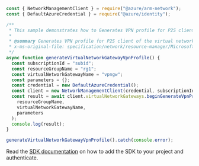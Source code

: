 ```javascript
const { NetworkManagementClient } = require("@azure/arm-network");
const { DefaultAzureCredential } = require("@azure/identity");

/**
 * This sample demonstrates how to Generates VPN profile for P2S client of the virtual network gateway in the specified resource group. Used for IKEV2 and radius based authentication.
 *
 * @summary Generates VPN profile for P2S client of the virtual network gateway in the specified resource group. Used for IKEV2 and radius based authentication.
 * x-ms-original-file: specification/network/resource-manager/Microsoft.Network/stable/2021-08-01/examples/VirtualNetworkGatewayGenerateVpnProfile.json
 */
async function generateVirtualNetworkGatewayVpnProfile() {
  const subscriptionId = "subid";
  const resourceGroupName = "rg1";
  const virtualNetworkGatewayName = "vpngw";
  const parameters = {};
  const credential = new DefaultAzureCredential();
  const client = new NetworkManagementClient(credential, subscriptionId);
  const result = await client.virtualNetworkGateways.beginGenerateVpnProfileAndWait(
    resourceGroupName,
    virtualNetworkGatewayName,
    parameters
  );
  console.log(result);
}

generateVirtualNetworkGatewayVpnProfile().catch(console.error);
```

Read the [SDK documentation](https://github.com/Azure/azure-sdk-for-js/blob/%40azure%2Farm-network_28.0.0/sdk/network/arm-network/README.md) on how to add the SDK to your project and authenticate.
